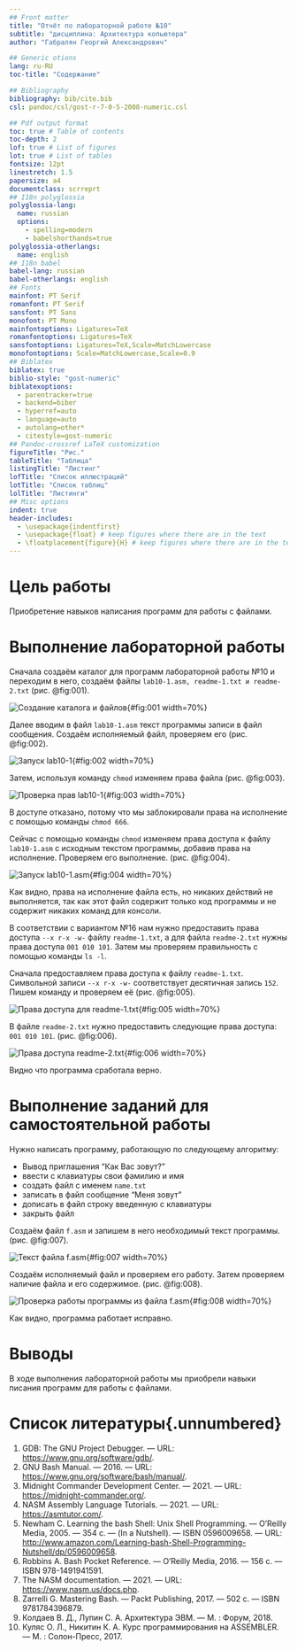 ```yaml
---
## Front matter
title: "Отчёт по лабораторной работе №10"
subtitle: "дисциплина: Архитектура копьютера"
author: "Габралян Георгий Александрович"

## Generic otions
lang: ru-RU
toc-title: "Содержание"

## Bibliography
bibliography: bib/cite.bib
csl: pandoc/csl/gost-r-7-0-5-2008-numeric.csl

## Pdf output format
toc: true # Table of contents
toc-depth: 2
lof: true # List of figures
lot: true # List of tables
fontsize: 12pt
linestretch: 1.5
papersize: a4
documentclass: scrreprt
## I18n polyglossia
polyglossia-lang:
  name: russian
  options:
	- spelling=modern
	- babelshorthands=true
polyglossia-otherlangs:
  name: english
## I18n babel
babel-lang: russian
babel-otherlangs: english
## Fonts
mainfont: PT Serif
romanfont: PT Serif
sansfont: PT Sans
monofont: PT Mono
mainfontoptions: Ligatures=TeX
romanfontoptions: Ligatures=TeX
sansfontoptions: Ligatures=TeX,Scale=MatchLowercase
monofontoptions: Scale=MatchLowercase,Scale=0.9
## Biblatex
biblatex: true
biblio-style: "gost-numeric"
biblatexoptions:
  - parentracker=true
  - backend=biber
  - hyperref=auto
  - language=auto
  - autolang=other*
  - citestyle=gost-numeric
## Pandoc-crossref LaTeX customization
figureTitle: "Рис."
tableTitle: "Таблица"
listingTitle: "Листинг"
lofTitle: "Список иллюстраций"
lotTitle: "Список таблиц"
lolTitle: "Листинги"
## Misc options
indent: true
header-includes:
  - \usepackage{indentfirst}
  - \usepackage{float} # keep figures where there are in the text
  - \floatplacement{figure}{H} # keep figures where there are in the text
---
```


# Цель работы

Приобретение навыков написания программ для работы с файлами.

# Выполнение лабораторной работы

Сначала создаём каталог для программ лабораторной работы №10 и переходим в него, создаём файлы `lab10-1.asm, readme-1.txt и readme-2.txt` (рис. @fig:001).

![Создание каталога и файлов](image/1.png){#fig:001 width=70%}

Далее вводим в файл `lab10-1.asm` текст программы записи в файл сообщения. Создаём исполняемый файл, проверяем его (рис. @fig:002).

![Запуск lab10-1](image/2.png){#fig:002 width=70%}

Затем, используя команду `chmod` изменяем права файла (рис. @fig:003).

![Проверка прав lab10-1](image/3.png){#fig:003 width=70%}

В доступе отказано, потому что мы заблокировали права на исполнение с помощью команды `chmod 666`.

Сейчас с помощью команды `chmod` изменяем права доступа к файлу `lab10-1.asm` с исходным текстом программы, добавив права на исполнение. Проверяем его выполнение. (рис. @fig:004).

![Запуск lab10-1.asm](image/4.png){#fig:004 width=70%}

Как видно, права на исполнение файла есть, но никаких действий не выполняется, так как этот файл содержит только код программы и не содержит никаких команд для консоли.

В соответствии с вариантом №16 нам нужно предоставить права доступа `--x r-x -w-` файлу `readme-1.txt`, а для файла `readme-2.txt` нужны права доступа `001 010 101`. Затем мы проверяем правильность с помощью команды `ls -l`. 

Сначала предоставляем права доступа к файлу `readme-1.txt`. Символьной записи `--x r-x -w-` соответствует десятичная запись `152`. Пишем команду и проверяем её (рис. @fig:005).

![Права доступа для readme-1.txt](image/5.png){#fig:005 width=70%}

В файле `readme-2.txt` нужно предоставить следующие права доступа: `001 010 101`. (рис. @fig:006).

![Права доступа readme-2.txt](image/6.png){#fig:006 width=70%}

Видно что программа сработала верно. 

# Выполнение заданий для самостоятельной работы

Нужно написать программу, работающую по следующему алгоритму:

* Вывод приглашения “Как Вас зовут?”
* ввести с клавиатуры свои фамилию и имя
* создать файл с именем `name.txt`
* записать в файл сообщение “Меня зовут”
* дописать в файл строку введенную с клавиатуры
* закрыть файл

Создаём файл `f.asm` и запишем в него необходимый текст программы. (рис. @fig:007).

![Текст файла f.asm](image/7.png){#fig:007 width=70%} 

Создаём исполняемый файл и проверяем его работу. Затем проверяем наличие файла и его содержимое. (рис. @fig:008).

![Проверка работы программы из файла f.asm](image/8.png){#fig:008 width=70%} 

Как видно, программа работает исправно.

# Выводы

В ходе выполнения лабораторной работы мы приобрели навыки писания программ для работы с файлами.

# Список литературы{.unnumbered}

1. GDB: The GNU Project Debugger. — URL: https://www.gnu.org/software/gdb/.
2. GNU Bash Manual. — 2016. — URL: https://www.gnu.org/software/bash/manual/.
3. Midnight Commander Development Center. — 2021. — URL: https://midnight-commander.org/.
4. NASM Assembly Language Tutorials. — 2021. — URL: https://asmtutor.com/.
5. Newham C. Learning the bash Shell: Unix Shell Programming. — O’Reilly Media, 2005. — 354 с. — (In a Nutshell). — ISBN 0596009658. — URL: http://www.amazon.com/Learning-bash-Shell-Programming-Nutshell/dp/0596009658.
6. Robbins A. Bash Pocket Reference. — O’Reilly Media, 2016. — 156 с. — ISBN 978-1491941591.
7. The NASM documentation. — 2021. — URL: https://www.nasm.us/docs.php.
8. Zarrelli G. Mastering Bash. — Packt Publishing, 2017. — 502 с. — ISBN 9781784396879.
9. Колдаев В. Д., Лупин С. А. Архитектура ЭВМ. — М. : Форум, 2018.
10. Куляс О. Л., Никитин К. А. Курс программирования на ASSEMBLER. — М. : Солон-Пресс, 2017.

